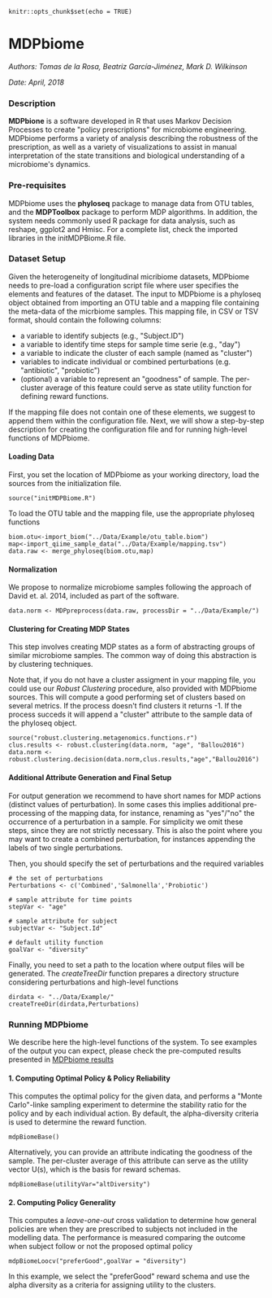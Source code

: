 ```{r setup, include=FALSE}
knitr::opts_chunk$set(echo = TRUE)
```
# MDPbiome
*Authors: Tomas de la Rosa, Beatriz García-Jiménez, Mark D. Wilkinson*

*Date: April, 2018*

### Description
**MDPbione** is a software developed in R that uses Markov Decision Processes to create "policy prescriptions" for microbiome engineering. MDPbiome performs a variety of analysis describing the robustness of the prescription, as well as a variety of visualizations to assist in manual interpretation of the state transitions and biological understanding of a microbiome's dynamics.


### Pre-requisites 
MDPbiome uses the **phyloseq** package to manage data from OTU tables, and the **MDPToolbox** package to perform MDP algorithms.  In addition, the system needs commonly used R package for data analysis, such as reshape, ggplot2 and Hmisc.  For a complete list, check the imported libraries in the initMDPBiome.R file.

### Dataset Setup
Given the heterogeneity of longitudinal micribiome datasets, MDPbiome needs to pre-load a configuration script file where user specifies the elements and features of the dataset. The input to MDPbiome is a phyloseq object obtained from importing an OTU table and a mapping file containing the meta-data of the micrbiome samples. 
This mapping file, in CSV or TSV format, should contain the following columns:

* a variable to identify subjects (e.g., "Subject.ID")
* a variable to identify time steps for sample time serie (e.g., "day")
* a variable to indicate the cluster of each sample (named as "cluster")
* variables to indicate individual or combined perturbations (e.g. "antibiotic", "probiotic")
* (optional) a variable to represent an "goodness" of sample. The per-cluster average of this feature could serve as state utility function for defining reward functions.

If the mapping file does not contain one of these elements, we suggest to append them within the configuration file.  Next, we will show a step-by-step description for creating the configuration file and for running high-level functions of MDPbiome.

#### Loading Data
First, you set the location of MDPbiome as your working directory, load the sources from the initialization file.

```{r eval=FALSE}
source("initMDPBiome.R")
```

To load the OTU table and the mapping file, use the appropriate phyloseq functions

```{r eval=FALSE}
biom.otu<-import_biom("../Data/Example/otu_table.biom")
map<-import_qiime_sample_data("../Data/Example/mapping.tsv")
data.raw <- merge_phyloseq(biom.otu,map)
```

#### Normalization
We propose to normalize microbiome samples following the approach of David et. al. 2014, included as part of the software.

```{r eval=FALSE}
data.norm <- MDPpreprocess(data.raw, processDir = "../Data/Example/")

```

#### Clustering for Creating MDP States
This step involves creating MDP states as a form of abstracting groups of similar microbiome samples.
The common way of doing this abstraction is by clustering techniques.  

Note that, if you do not have a cluster assigment in your mapping file, you could use our *Robust Clustering* procedure, also provided with MDPbiome sources. This will compute a good performing set of clusters based on several metrics.  If the process doesn't find clusters it returns -1. If the process succeds it will append a "cluster" attribute to the sample data of the phyloseq object. 

```{r eval=FALSE}
source("robust.clustering.metagenomics.functions.r")
clus.results <- robust.clustering(data.norm, "age", "Ballou2016")
data.norm <- robust.clustering.decision(data.norm,clus.results,"age","Ballou2016")
```

#### Additional Attribute Generation and Final Setup
For output generation we recommend to have short names for MDP actions (distinct values of perturbation). In some cases this implies additional pre-processing of the mapping data, for instance, renaming as "yes"/"no" the occurrence of a perturbation in a sample. For simplicity we omit these steps, since they are not strictly necessary. This is also the point where you may want to create a combined perturbation, for instances appending the labels of two single perturbations.

Then, you should specify the set of perturbations and the required variables

```{r eval=FALSE}
# the set of perturbations
Perturbations <- c('Combined','Salmonella','Probiotic')

# sample attribute for time points
stepVar <- "age"

# sample attribute for subject 
subjectVar <- "Subject.Id"

# default utility function
goalVar <- "diversity"

```

Finally, you need to set a path to the location where output files will be generated. The *createTreeDir* function prepares a directory structure considering perturbations and high-level functions

```{r eval=FALSE}
dirdata <- "../Data/Example/"
createTreeDir(dirdata,Perturbations)
```

### Running MDPbiome
We describe here the high-level functions of the system. To see examples of the output you can expect, please check the pre-computed results presented in [MDPbiome results](https://tomdelarosa.shinyapps.io/mdpbiome/)

<!-- #### 1. Analyzing Sample Time Serie -->
<!-- This generates set of plots for analyzing sample time serie. You need to provide the phyloseq object with the required elements described above, and optionally the phyloseq object without the normalization step.  This second object is used to compute the alpha-diversity of samples using original abundances. -->

<!-- ```{r eval=FALSE} -->
<!-- mdpBiomePreAnalysis(data.norm,data.raw) -->
<!-- ``` -->

#### 1. Computing Optimal Policy & Policy Reliability
This computes the optimal policy for the given data, and performs a "Monte Carlo"-linke sampling experiment to determine the stability ratio for the policy and by each individual action. By default, the alpha-diversity criteria is used to determine the reward function.

```{r eval=FALSE}
mdpBiomeBase()
```

Alternatively, you can provide an attribute indicating the goodness of the sample.  The per-cluster average of this attribute can serve as the utility vector U(s), which is the basis for reward schemas.

```{r eval=FALSE}
mdpBiomeBase(utilityVar="altDiversity")
```

#### 2. Computing Policy Generality
This computes a *leave-one-out* cross validation to determine how general policies are when they are prescribed
to subjects not included in the modelling data.  The performance is measured comparing the outcome when subject follow or not the proposed optimal policy

```{r eval=FALSE}
mdpBiomeLoocv("preferGood",goalVar = "diversity")
```
In this example, we select the "preferGood" reward schema and use the alpha diversity as a criteria for assigning utility to the clusters.








